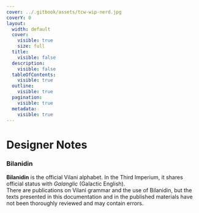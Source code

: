 ```yaml
---
cover: ../.gitbook/assets/tcw-wip-nerd.jpg
coverY: 0
layout:
  width: default
  cover:
    visible: true
    size: full
  title:
    visible: false
  description:
    visible: false
  tableOfContents:
    visible: true
  outline:
    visible: true
  pagination:
    visible: true
  metadata:
    visible: true
---
```


# Designer Notes

### Bilanidin

**Bilanidin** is the official Vilani alphabet. In the Third Imperium, it shares official status with _Galanglic_ (Galactic English).  
There are publications on Vilani grammar and the use of Bilanidin, but the texts presented in this documentation and in the published materials have not been thoroughly reviewed and may contain errors.
